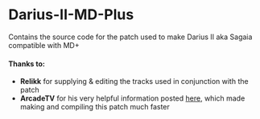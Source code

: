 # Darius-II-MD-Plus
Contains the source code for the patch used to make Darius II aka Sagaia compatible with MD+
 
#### Thanks to:
* **Relikk** for supplying & editing the tracks used in conjunction with the patch
* **ArcadeTV** for his very helpful information posted [here](https://arcadetv.github.io/msu-md-patches/wiki/Build-the-ROM.html), which made making and compiling this patch much faster
